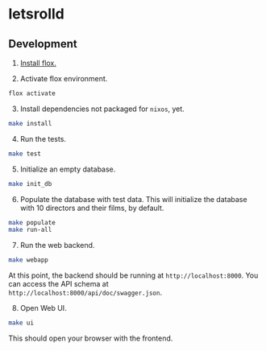 # letsrolld

## Development

1. [Install flox.](https://flox.dev/docs/install-flox/)

2. Activate flox environment.

```bash
flox activate
```

3. Install dependencies not packaged for `nixos`, yet.

```bash
make install
```

4. Run the tests.

```bash
make test
```

5. Initialize an empty database.

```bash
make init_db
```

6. Populate the database with test data. This will initialize the database with
   10 directors and their films, by default.

```bash
make populate
make run-all
```

7. Run the web backend.

```bash
make webapp
```

At this point, the backend should be running at `http://localhost:8000`. You
can access the API schema at `http://localhost:8000/api/doc/swagger.json`.


8. Open Web UI.

```bash
make ui
```

This should open your browser with the frontend.

